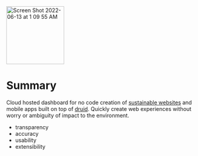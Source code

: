 <img width="152" alt="Screen Shot 2022-06-13 at 1 09 55 AM" src="https://user-images.githubusercontent.com/73197190/173441236-6157b938-385e-4eaa-885e-692e753a0dac.png">

# Summary

Cloud hosted dashboard for no code creation of [sustainable websites](https://sustainablewebdesign.org/) and mobile apps built on top of [druid](https://github.com/rollthecloudinc/druid). Quickly create web experiences without worry or ambiguity of impact to the environment.

* transparency
* accuracy
* usability
* extensibility

